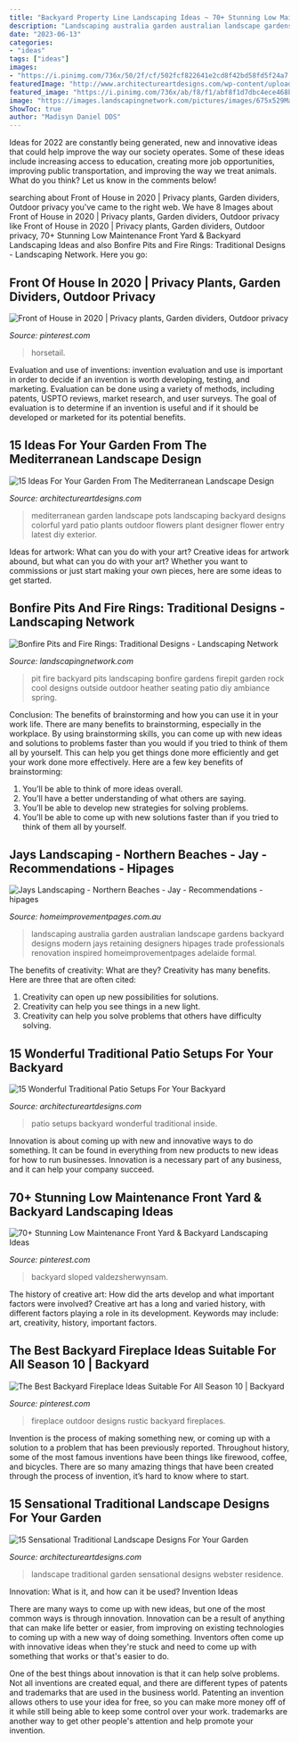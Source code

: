 ```yaml
---
title: "Backyard Property Line Landscaping Ideas ~ 70+ Stunning Low Maintenance Front Yard &amp; Backyard Landscaping Ideas"
description: "Landscaping australia garden australian landscape gardens backyard designs modern jays retaining designers hipages trade professionals renovation inspired homeimprovementpages adelaide formal"
date: "2023-06-13"
categories:
- "ideas"
tags: ["ideas"]
images:
- "https://i.pinimg.com/736x/50/2f/cf/502fcf822641e2cd8f42bd58fd5f24a7.jpg"
featuredImage: "http://www.architectureartdesigns.com/wp-content/uploads/2014/10/15-Ideas-For-Your-Garden-From-The-Mediterranean-Landscape-Design-10-630x945.jpg"
featured_image: "https://i.pinimg.com/736x/ab/f8/f1/abf8f1d7dbc4ece468b3e94a137d9371.jpg"
image: "https://images.landscapingnetwork.com/pictures/images/675x529Max/site_8/ambiance-gardens_409.jpg"
ShowToc: true
author: "Madisyn Daniel DDS"
---
```



Ideas for 2022 are constantly being generated, new and innovative ideas that could help improve the way our society operates. Some of these ideas include increasing access to education, creating more job opportunities, improving public transportation, and improving the way we treat animals. What do you think? Let us know in the comments below!

	

		
searching about Front of House in 2020 | Privacy plants, Garden dividers, Outdoor privacy you've came to the right web. We have 8 Images about Front of House in 2020 | Privacy plants, Garden dividers, Outdoor privacy like Front of House in 2020 | Privacy plants, Garden dividers, Outdoor privacy, 70+ Stunning Low Maintenance Front Yard &amp; Backyard Landscaping Ideas and also Bonfire Pits and Fire Rings: Traditional Designs - Landscaping Network. Here you go:
		
    
## Front Of House In 2020 | Privacy Plants, Garden Dividers, Outdoor Privacy

<img loading=lazy src="https://i.pinimg.com/736x/ab/f8/f1/abf8f1d7dbc4ece468b3e94a137d9371.jpg" onerror="this.onerror=null;this.src='https://tse3.mm.bing.net/th?id=OIP.dtZGIXWBmlbJNyHDJOArbgHaLR&amp;pid=15.1';" alt="Front of House in 2020 | Privacy plants, Garden dividers, Outdoor privacy">

_Source: pinterest.com_

>horsetail. 

	

Evaluation and use of inventions:
invention evaluation and use is important in order to decide if an invention is worth developing, testing, and marketing. Evaluation can be done using a variety of methods, including patents, USPTO reviews, market research, and user surveys. The goal of evaluation is to determine if an invention is useful and if it should be developed or marketed for its potential benefits.

    
## 15 Ideas For Your Garden From The Mediterranean Landscape Design

<img loading=lazy src="http://www.architectureartdesigns.com/wp-content/uploads/2014/10/15-Ideas-For-Your-Garden-From-The-Mediterranean-Landscape-Design-10-630x945.jpg" onerror="this.onerror=null;this.src='https://tse4.mm.bing.net/th?id=OIP.ag_0IsPfTSnwW6afbob3iQHaLH&amp;pid=15.1';" alt="15 Ideas For Your Garden From The Mediterranean Landscape Design">

_Source: architectureartdesigns.com_

>mediterranean garden landscape pots landscaping backyard designs colorful yard patio plants outdoor flowers plant designer flower entry latest diy exterior. 

	

Ideas for artwork: What can you do with your art?
Creative ideas for artwork abound, but what can you do with your art? Whether you want to commissions or just start making your own pieces, here are some ideas to get started.

    
## Bonfire Pits And Fire Rings: Traditional Designs - Landscaping Network

<img loading=lazy src="https://images.landscapingnetwork.com/pictures/images/675x529Max/site_8/ambiance-gardens_409.jpg" onerror="this.onerror=null;this.src='https://tse1.mm.bing.net/th?id=OIP.3XXmWpRNBkeRYY5C98RAtQHaFj&amp;pid=15.1';" alt="Bonfire Pits and Fire Rings: Traditional Designs - Landscaping Network">

_Source: landscapingnetwork.com_

>pit fire backyard pits landscaping bonfire gardens firepit garden rock cool designs outside outdoor heather seating patio diy ambiance spring. 

	

Conclusion: The benefits of brainstorming and how you can use it in your work life.
There are many benefits to brainstorming, especially in the workplace. By using brainstorming skills, you can come up with new ideas and solutions to problems faster than you would if you tried to think of them all by yourself. This can help you get things done more efficiently and get your work done more effectively. Here are a few key benefits of brainstorming:
1. You’ll be able to think of more ideas overall.
2. You’ll have a better understanding of what others are saying.
3. You’ll be able to develop new strategies for solving problems.
4. You’ll be able to come up with new solutions faster than if you tried to think of them all by yourself.

    
## Jays Landscaping - Northern Beaches - Jay - Recommendations - Hipages

<img loading=lazy src="https://mediacache.homeimprovementpages.com.au/creative/galleries/230001_235000/232376/original_images/172896.jpg" onerror="this.onerror=null;this.src='https://tse3.mm.bing.net/th?id=OIP.X0T7jWoeIjMjxFoS9dhd2gHaE7&amp;pid=15.1';" alt="Jays Landscaping - Northern Beaches - Jay - Recommendations - hipages">

_Source: homeimprovementpages.com.au_

>landscaping australia garden australian landscape gardens backyard designs modern jays retaining designers hipages trade professionals renovation inspired homeimprovementpages adelaide formal. 

	

The benefits of creativity: What are they?
Creativity has many benefits. Here are three that are often cited: 
1) Creativity can open up new possibilities for solutions. 
2) Creativity can help you see things in a new light. 
3) Creativity can help you solve problems that others have difficulty solving.

    
## 15 Wonderful Traditional Patio Setups For Your Backyard

<img loading=lazy src="https://www.architectureartdesigns.com/wp-content/uploads/2014/10/15-Wonderful-Traditional-Patio-Setups-For-Your-Backyard-11-630x947.jpg" onerror="this.onerror=null;this.src='https://tse4.mm.bing.net/th?id=OIP.Z5lCRq4Ud6TGV8Q9ACMiywHaLI&amp;pid=15.1';" alt="15 Wonderful Traditional Patio Setups For Your Backyard">

_Source: architectureartdesigns.com_

>patio setups backyard wonderful traditional inside. 

	

Innovation is about coming up with new and innovative ways to do something. It can be found in everything from new products to new ideas for how to run businesses. Innovation is a necessary part of any business, and it can help your company succeed.

    
## 70+ Stunning Low Maintenance Front Yard &amp; Backyard Landscaping Ideas

<img loading=lazy src="https://i.pinimg.com/736x/43/37/31/433731b45cf190d603793aeb7728b830.jpg" onerror="this.onerror=null;this.src='https://tse3.mm.bing.net/th?id=OIP.F9cUTh2VlhQVTb1q0EZbzQHaLG&amp;pid=15.1';" alt="70+ Stunning Low Maintenance Front Yard &amp; Backyard Landscaping Ideas">

_Source: pinterest.com_

>backyard sloped valdezsherwynsam. 

	

The history of creative art: How did the arts develop and what important factors were involved?
Creative art has a long and varied history, with different factors playing a role in its development. Keywords may include: art, creativity, history, important factors.

    
## The Best Backyard Fireplace Ideas Suitable For All Season 10 | Backyard

<img loading=lazy src="https://i.pinimg.com/736x/50/2f/cf/502fcf822641e2cd8f42bd58fd5f24a7.jpg" onerror="this.onerror=null;this.src='https://tse4.mm.bing.net/th?id=OIP.q-MBIycCC6rNIsSOXFeqGQHaIf&amp;pid=15.1';" alt="The Best Backyard Fireplace Ideas Suitable For All Season 10 | Backyard">

_Source: pinterest.com_

>fireplace outdoor designs rustic backyard fireplaces. 

	

Invention is the process of making something new, or coming up with a solution to a problem that has been previously reported. Throughout history, some of the most famous inventions have been things like firewood, coffee, and bicycles. There are so many amazing things that have been created through the process of invention, it’s hard to know where to start.

    
## 15 Sensational Traditional Landscape Designs For Your Garden

<img loading=lazy src="https://www.architectureartdesigns.com/wp-content/uploads/2014/09/15-Sensational-Traditional-Landscape-Designs-For-Your-Backyard-14-630x939.jpg" onerror="this.onerror=null;this.src='https://tse4.mm.bing.net/th?id=OIP.blSiUfqKr6ZKumcfI45ytgHaLC&amp;pid=15.1';" alt="15 Sensational Traditional Landscape Designs For Your Garden">

_Source: architectureartdesigns.com_

>landscape traditional garden sensational designs webster residence. 

	

Innovation: What is it, and how can it be used?
Invention Ideas

There are many ways to come up with new ideas, but one of the most common ways is through innovation. Innovation can be a result of anything that can make life better or easier, from improving on existing technologies to coming up with a new way of doing something. Inventors often come up with innovative ideas when they're stuck and need to come up with something that works or that's easier to do.

One of the best things about innovation is that it can help solve problems. Not all inventions are created equal, and there are different types of patents and trademarks that are used in the business world. Patenting an invention allows others to use your idea for free, so you can make more money off of it while still being able to keep some control over your work. trademarks are another way to get other people's attention and help promote your invention.


